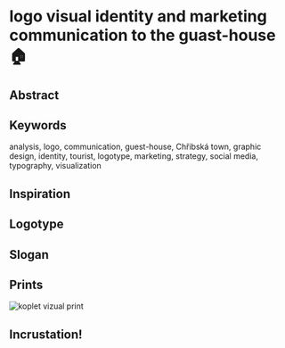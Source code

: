 # logo visual identity and marketing communication to the guast-house🏠

## Abstract

## Keywords

analysis, logo, communication, guest-house, Chřibská town, graphic design, identity, tourist, logotype, marketing, strategy, social media, typography, visualization

## Inspiration

## Logotype

## Slogan

## Prints
![koplet vizual print ](https://user-images.githubusercontent.com/79570995/162840988-a11b8dca-f009-45bf-a6ab-2bf2f03b95e6.jpg)




## Incrustation!

